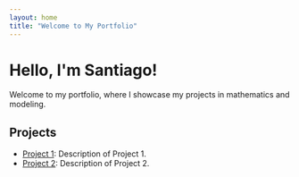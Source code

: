```yaml
---
layout: home
title: "Welcome to My Portfolio"
---
```


# Hello, I'm Santiago!
Welcome to my portfolio, where I showcase my projects in mathematics and modeling.

## Projects
- [Project 1](./project1.md): Description of Project 1.
- [Project 2](./project2.md): Description of Project 2.
